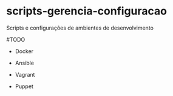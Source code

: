 # scripts-gerencia-configuracao
Scripts e configurações de ambientes de desenvolvimento

#TODO

- Docker
- Ansible

- Vagrant
- Puppet
